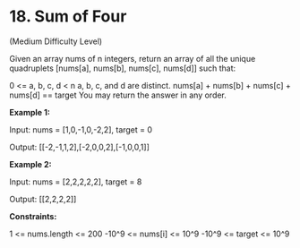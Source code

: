 # 18. Sum of Four

(Medium Difficulty Level)

Given an array nums of n integers, return an array of all the unique quadruplets [nums[a], nums[b], nums[c], nums[d]] such that:

0 <= a, b, c, d < n
a, b, c, and d are distinct.
nums[a] + nums[b] + nums[c] + nums[d] == target
You may return the answer in any order.

**Example 1:**

Input: nums = [1,0,-1,0,-2,2], target = 0

Output: [[-2,-1,1,2],[-2,0,0,2],[-1,0,0,1]]

**Example 2:**

Input: nums = [2,2,2,2,2], target = 8

Output: [[2,2,2,2]]
 

**Constraints:**

1 <= nums.length <= 200
-10^9 <= nums[i] <= 10^9
-10^9 <= target <= 10^9

